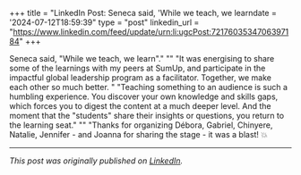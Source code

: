 +++
title = "LinkedIn Post: Seneca said, 'While we teach, we learndate = '2024-07-12T18:59:39"
type = "post"
linkedin_url = "https://www.linkedin.com/feed/update/urn:li:ugcPost:7217603534706397184"
+++

Seneca said, "While we teach, we learn"."
""
"It was energising to share some of the learnings with my peers at SumUp, and participate in the impactful global leadership program as a facilitator. Together, we make each other so much better. "
"Teaching something to an audience is such a humbling experience. You discover your own knowledge and skills gaps, which forces you to digest the content at a much deeper level. And the moment that the "students" share their insights or questions, you return to the learning seat."
""
"Thanks for organizing Débora, Gabriel, Chinyere, Natalie, Jennifer - and Joanna for sharing the stage - it was a blast! 💥

---

*This post was originally published on [LinkedIn](https://www.linkedin.com/in/adrianmoreno/recent-activity/all/).*